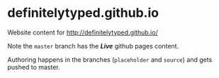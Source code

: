 # definitelytyped.github.io

Website content for http://definitelytyped.github.io/

Note the `master` branch has the ***Live*** github pages content. 

Authoring happens in the branches (`placeholder` and `source`) and gets pushed to master.
